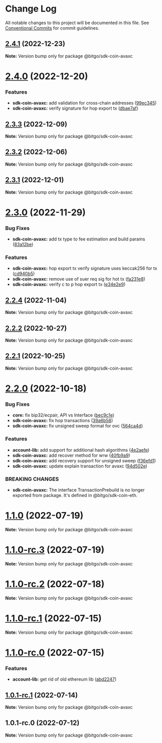 # Change Log

All notable changes to this project will be documented in this file.
See [Conventional Commits](https://conventionalcommits.org) for commit guidelines.

## [2.4.1](https://github.com/BitGo/BitGoJS/compare/@bitgo/sdk-coin-avaxc@2.4.0...@bitgo/sdk-coin-avaxc@2.4.1) (2022-12-23)

**Note:** Version bump only for package @bitgo/sdk-coin-avaxc

# [2.4.0](https://github.com/BitGo/BitGoJS/compare/@bitgo/sdk-coin-avaxc@2.3.3...@bitgo/sdk-coin-avaxc@2.4.0) (2022-12-20)

### Features

- **sdk-coin-avaxc:** add validation for cross-chain addresses ([99ec345](https://github.com/BitGo/BitGoJS/commit/99ec3456f61802859fff873cd53de63624e5a170))
- **sdk-coin-avaxc:** verify signature for hop export tx ([dbae7af](https://github.com/BitGo/BitGoJS/commit/dbae7aff63298d6c0fac360a81845d0e71704e08))

## [2.3.3](https://github.com/BitGo/BitGoJS/compare/@bitgo/sdk-coin-avaxc@2.3.2...@bitgo/sdk-coin-avaxc@2.3.3) (2022-12-09)

**Note:** Version bump only for package @bitgo/sdk-coin-avaxc

## [2.3.2](https://github.com/BitGo/BitGoJS/compare/@bitgo/sdk-coin-avaxc@2.3.1...@bitgo/sdk-coin-avaxc@2.3.2) (2022-12-06)

**Note:** Version bump only for package @bitgo/sdk-coin-avaxc

## [2.3.1](https://github.com/BitGo/BitGoJS/compare/@bitgo/sdk-coin-avaxc@2.3.0...@bitgo/sdk-coin-avaxc@2.3.1) (2022-12-01)

**Note:** Version bump only for package @bitgo/sdk-coin-avaxc

# [2.3.0](https://github.com/BitGo/BitGoJS/compare/@bitgo/sdk-coin-avaxc@2.2.0...@bitgo/sdk-coin-avaxc@2.3.0) (2022-11-29)

### Bug Fixes

- **sdk-coin-avaxc:** add tx type to fee estimation and build params ([83a12be](https://github.com/BitGo/BitGoJS/commit/83a12be8d41a8796160737ccb48a9a3e98495042))

### Features

- **sdk-coin-avaxc:** hop export tx verify signature uses keccak256 for tx ([cd940b5](https://github.com/BitGo/BitGoJS/commit/cd940b5244a18f06882921da2448a4fbb2cdbdf4))
- **sdk-coin-avaxc:** remove use of suer req sig for hot tx ([fa231e8](https://github.com/BitGo/BitGoJS/commit/fa231e8ae08bcbb5ab48bd7cf19a624f46c92ea7))
- **sdk-coin-avaxc:** verify c to p hop export tx ([e34e2e9](https://github.com/BitGo/BitGoJS/commit/e34e2e95b4fb3fb6d7eb078408bab5403e64145c))

## [2.2.4](https://github.com/BitGo/BitGoJS/compare/@bitgo/sdk-coin-avaxc@2.2.0...@bitgo/sdk-coin-avaxc@2.2.4) (2022-11-04)

**Note:** Version bump only for package @bitgo/sdk-coin-avaxc

## [2.2.2](https://github.com/BitGo/BitGoJS/compare/@bitgo/sdk-coin-avaxc@2.2.0...@bitgo/sdk-coin-avaxc@2.2.2) (2022-10-27)

**Note:** Version bump only for package @bitgo/sdk-coin-avaxc

## [2.2.1](https://github.com/BitGo/BitGoJS/compare/@bitgo/sdk-coin-avaxc@2.2.0...@bitgo/sdk-coin-avaxc@2.2.1) (2022-10-25)

**Note:** Version bump only for package @bitgo/sdk-coin-avaxc

# [2.2.0](https://github.com/BitGo/BitGoJS/compare/@bitgo/sdk-coin-avaxc@1.1.0-rc.3...@bitgo/sdk-coin-avaxc@2.2.0) (2022-10-18)

### Bug Fixes

- **core:** fix bip32/ecpair, API vs Interface ([bec9c1e](https://github.com/BitGo/BitGoJS/commit/bec9c1e6ff0c23108dc27e171abdd3e4d2cfdfb1))
- **sdk-coin-avaxc:** fix hop transactions ([39a6b58](https://github.com/BitGo/BitGoJS/commit/39a6b5859618ff22b31843dea4d24cec11400f1b))
- **sdk-coin-avaxc:** fix unsigned sweep format for ovc ([564ca4d](https://github.com/BitGo/BitGoJS/commit/564ca4d80ab47de011f9790a536469355a86a86a))

### Features

- **account-lib:** add support for additional hash algorithms ([4e2aefe](https://github.com/BitGo/BitGoJS/commit/4e2aefe8bb7754f891e5f9919f591ad1cc04b34d))
- **sdk-coin-avaxc:** add recover method for wrw ([40fb9a9](https://github.com/BitGo/BitGoJS/commit/40fb9a9b7a74ee043ee5d5a2618ecae065f8758b))
- **sdk-coin-avaxc:** add recovery support for unsigned sweep ([f36efd1](https://github.com/BitGo/BitGoJS/commit/f36efd10ecbb93e476c947643097c75787972a8d))
- **sdk-coin-avaxc:** update explain transaction for avaxc ([94d502e](https://github.com/BitGo/BitGoJS/commit/94d502ee406a4817f6c97b53f954cc630baa6b98))

### BREAKING CHANGES

- **sdk-coin-avaxc:** The interface TransactionPrebuild is no longer exported
  from package. It's defined in @bitgo/sdk-coin-eth.

# [1.1.0](https://github.com/BitGo/BitGoJS/compare/@bitgo/sdk-coin-avaxc@1.1.0-rc.3...@bitgo/sdk-coin-avaxc@1.1.0) (2022-07-19)

**Note:** Version bump only for package @bitgo/sdk-coin-avaxc

# [1.1.0-rc.3](https://github.com/BitGo/BitGoJS/compare/@bitgo/sdk-coin-avaxc@1.1.0-rc.1...@bitgo/sdk-coin-avaxc@1.1.0-rc.3) (2022-07-19)

**Note:** Version bump only for package @bitgo/sdk-coin-avaxc

# [1.1.0-rc.2](https://github.com/BitGo/BitGoJS/compare/@bitgo/sdk-coin-avaxc@1.1.0-rc.1...@bitgo/sdk-coin-avaxc@1.1.0-rc.2) (2022-07-18)

**Note:** Version bump only for package @bitgo/sdk-coin-avaxc

# [1.1.0-rc.1](https://github.com/BitGo/BitGoJS/compare/@bitgo/sdk-coin-avaxc@1.1.0-rc.0...@bitgo/sdk-coin-avaxc@1.1.0-rc.1) (2022-07-15)

**Note:** Version bump only for package @bitgo/sdk-coin-avaxc

# [1.1.0-rc.0](https://github.com/BitGo/BitGoJS/compare/@bitgo/sdk-coin-avaxc@1.0.1-rc.0...@bitgo/sdk-coin-avaxc@1.1.0-rc.0) (2022-07-15)

### Features

- **account-lib:** get rid of old ethereum lib ([abd2247](https://github.com/BitGo/BitGoJS/commit/abd2247047218d8cbd8ec7067d227721357f5fcc))

## [1.0.1-rc.1](https://github.com/BitGo/BitGoJS/compare/@bitgo/sdk-coin-avaxc@1.0.1-rc.0...@bitgo/sdk-coin-avaxc@1.0.1-rc.1) (2022-07-14)

**Note:** Version bump only for package @bitgo/sdk-coin-avaxc

## 1.0.1-rc.0 (2022-07-12)

**Note:** Version bump only for package @bitgo/sdk-coin-avaxc
